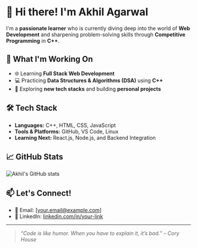 # 👋 Hi there! I'm Akhil Agarwal

I'm a **passionate learner** who is currently diving deep into the world of **Web Development** and sharpening problem-solving skills through **Competitive Programming** in **C++**.

## 🚀 What I'm Working On
- 🌐 Learning **Full Stack Web Development**
- 💻 Practicing **Data Structures & Algorithms (DSA)** using **C++**
- 🧠 Exploring **new tech stacks** and building **personal projects**

## 🛠️ Tech Stack
- **Languages:** C++, HTML, CSS, JavaScript
- **Tools & Platforms:** GitHub, VS Code, Linux
- **Learning Next:** React.js, Node.js, and Backend Integration

## 📈 GitHub Stats
![Akhil's GitHub stats](https://github-readme-stats.vercel.app/api?username=akhilagarwal15&show_icons=true&theme=radical)

## 📫 Let's Connect!
- 📧 Email: [your.email@example.com]
- 🔗 LinkedIn: [linkedin.com/in/your-link](https://linkedin.com/in/your-link)

---

> *“Code is like humor. When you have to explain it, it’s bad.” – Cory House*

